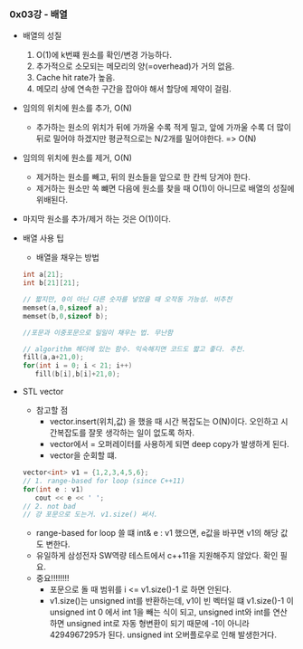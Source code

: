 ### 0x03강 - 배열

- 배열의 성질 
   1. O(1)에 k번쨰 원소를 확인/변경 가능하다.
   2. 추가적으로 소모되는 메모리의 양(=overhead)가 거의 없음.
   3. Cache hit rate가 높음.
   4. 메모리 상에 연속한 구간을 잡아야 해서 할당에 제약이 걸림.

- 임의의 위치에 원소를 추가, O(N)
  - 추가하는 원소의 위치가 뒤에 가까울 수록 적게 밀고, 앞에 가까울 수록 더 많이 뒤로 밀어야 하겠지만 평균적으로는 N/2개를 밀어야한다. 
   => O(N)

- 임의의 위치에 원소를 제거, O(N)
  - 제거하는 원소를 빼고, 뒤의 원소들을 앞으로 한 칸씩 당겨야 한다.
  - 제거하는 원소만 쏙 뺴면 다음에 원소를 찾을 때 O(1)이 아니므로 배열의 성질에 위배된다.

- 마지막 원소를 추가/제거 하는 것은 O(1)이다.

- 배열 사용 팁
  - 배열을 채우는 방법
   ```c++
   int a[21];
   int b[21][21];

   // 짧지만, 0이 아닌 다른 숫자를 넣었을 때 오작동 가능성. 비추천
   memset(a,0,sizeof a);
   memset(b,0,sizeof b);

   //포문과 이중포문으로 일일이 채우는 법. 무난함

   // algorithm 헤더에 있는 함수. 익숙해지면 코드도 짧고 좋다. 추천.
   fill(a,a+21,0);
   for(int i = 0; i < 21; i++)
      fill(b[i],b[i]+21,0);
   ```
   
- STL vector
  - 참고할 점
    - vector.insert(위치,값) 을 했을 때 시간 복잡도는 O(N)이다. 오인하고 시간복잡도를 잘못 생각하는 일이 없도록 하자.
    - vector에서 = 오퍼레이터를 사용하게 되면 deep copy가 발생하게 된다. 
    - vector을 순회할 떄.
   ```c++
   vector<int> v1 = {1,2,3,4,5,6};
   // 1. range-based for loop (since C++11)
   for(int e : v1)
      cout << e << ' ';
   // 2. not bad
   // 걍 포문으로 도는거. v1.size() 써서.
   ```
   - range-based for loop 쓸 떄 int& e : v1 했으면, e값을 바꾸면 v1의 해당 값도 변한다.
   - 유일하게 삼성전자 SW역량 테스트에서 c++11을 지원해주지 않았다. 확인 필요.
   - 중요!!!!!!!!
     - 포문으로 돌 때 범위를 i <= v1.size()-1 로 하면 안된다.
     - v1.size()는 unsigned int를 반환하는데, v1이 빈 벡터일 떄 v1.size()-1 이 unsigned int 0 에서 int 1을 빼는 식이 되고, unsigned int와 int를 연산하면 unsigned int로 자동 형변환이 되기 때문에 -1이 아니라 4294967295가 된다. unsigned int 오버플로우로 인해 발생한거다.
